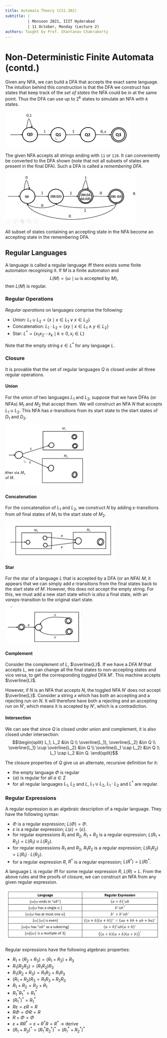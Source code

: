 ```yaml
---
title: Automata Theory (CS1.302)
subtitle: |
          | Monsoon 2021, IIIT Hyderabad
          | 11 October, Monday (Lecture 2)
authors: Taught by Prof. Shantanav Chakraborty
---
```


# Non-Deterministic Finite Automata (contd.)
Given any NFA, we can build a DFA that accepts the exact same language. The intuition behind this construction is that the DFA we construct has states that keep track of the *set of states* the NFA could be in at the same point. Thus the DFA can use up to $2^k$ states to simulate an NFA with $k$ states.

![A Sample NFA](nfa.png)

The given NFA accepts all strings ending with `11` or `110`. It can conveniently be converted to the DFA shown (note that not all subsets of states are present in the final DFA). Such a DFA is called a *remembering DFA*.

![The Equivalent DFA](dfa.png)

All subset of states containing an accepting state in the NFA become an accepting state in the remembering DFA.  

## Regular Languages
A language is called a regular language iff there exists some finite automaton recognising it. If $M$ is a finite automaton and
$$L(M) = \{\omega \mid \omega \text{ is accepted by } M\},$$
then $L(M)$ is regular.  

### Regular Operations
*Regular operations* on languages comprise the following:

* Union: $L_1 \cup L_2 = \{x \mid x \in L_1 \vee x \in L_2\}$
* Concatenation: $L_1 \cdot L_2 = \{xy \mid x \in L_1 \wedge y \in L_2\}$
* Star: $L^ * = \{x_1 x_2 \cdots x_k \mid k \geq 0, x_i \in L\}$

Note that the empty string $\varepsilon \in L^*$ for any language $L$.  

### Closure
It is provable that the set of regular languages $Q$ is closed under all three regular operations.  

#### Union

For the union of two languages $L_1$ and $L_2$, suppose that we have DFAs (or NFAs) $M_1$ and $M_2$ that accept them. We will construct an NFA $N$ that accepts $L_1 \cup L_2$. This NFA has $\varepsilon$-transitions from its start state to the start states of $D_1$ and $D_2$.

![$M$ accepts $L_1 \cup L_2$](union.png)

#### Concatenation

For the concatenation of $L_1$ and $L_2$, we construct $N$ by adding $\varepsilon$-transitions from *all* final states of $M_1$ to the start state of $M_2$.

![$M$ accepts $L_1 \cdot L_2$](conc.png)

#### Star

For the star of a language $L$ that is accepted by a DFA (or an NFA) $M$, it appears that we can simply add $\varepsilon$-transitions from the final states back to the start state of $M$. However, this does not accept the empty string. For this, we must add a new start state which is *also* a final state, with an $vareps$-transition to the original start state.

![$M$ accepts $L^*$](star.png)

#### Complement

Consider the complement of $L$, $\overline{L}$. If we have a *DFA* $M$ that accepts $L$, we can change all the final states to non-accepting states and vice versa, to get the corresponding *toggled* DFA $M'$. This machine accepts $\overline{L}$.  

However, if $N$ is an NFA that accepts $N$, the toggled NFA $N'$ does not accept $\overline{L}$. Consider a string $x$ which has both an accepting and a rejecting run on $N$. It will therefore have both a rejecting and an accepting run on $N'$, which means it is accepted by $N'$, which is a contradiction.

#### Intersection

We can see that since $Q$ is closed under union and complement, it is also closed under intersection:
$$\begin{split}
L_1, L_2 &\in Q \\
\overline{L_1}, \overline{L_2} &\in Q \\
\overline{L_1} \cup \overline{L_2} &\in Q \\
\overline{L_1 \cap L_2} &\in Q \\
L_1 \cap L_2 &\in Q. \end{split}$$  

The closure properties of $Q$ give us an alternate, recursive definition for it:

* the empty language $\Phi$ is regular
* $\{ a\}$ is regular for all $a \in \Sigma$
* for all regular languages $L_1$, $L_2$ and $L$, $L_1 \cup L_2$, $L_1 \cdot L_2$ and $L^*$ are regular.

### Regular Expressions
A regular expression is an algebraic description of a regular language. They have the following syntax:

* $\Phi$ is a regular expression; $L(\Phi) = \Phi$.
* $\varepsilon$ is a regular expression; $L(\varepsilon) = \{\varepsilon\}$.
* for regular expressions $R_1$ and $R_2$, $R_1 + R_2$ is a regular expression; $L(R_1 + R_2) = L(R_1) \cup L(R_2)$.
* for regular expressions $R_1$ and $R_2$, $R_1 R_2$ is a regular expression; $L(R_1 R_2) = L(R_1) \cdot L(R_2)$.
* for a regular expression $R$, $R^*$ is a regular expression; $L(R^*) = L(R)^*$.

A language $L$ is regular iff for some regular expression $R$, $L(R) = L$. From the above rules and the proofs of closure, we can construct an NFA from any given regular expression.

![Some Examples of Regular Expressions for $\Sigma = \{a,b\}$](regexes.png)

Regular expressions have the following algebraic properties:

* $R_1 + (R_2 + R_3) = (R_1 + R_2) + R_3$
* $R_1(R_2 R_3) = (R_1 R_2) R_3$
* $R_1 (R_2 + R_3) = R_1 R_2 + R_1 R_3$
* $(R_1 + R_2) R_3 = R_1 R_3 + R_2 R_3$
* $R_1 + R_2 = R_2 + R_1$
* $R_1^* R_1^* = R_1^*$
* $(R_1^*)^* = R_1^*$
* $R\varepsilon = \varepsilon R = R$
* $R\Phi = \Phi R = R$
* $R + \Phi = \Phi$
* $\varepsilon + RR^* = \varepsilon + R^*R = R^*$ -> derive
* $(R_1 + R_2)^* = (R_1^* R_2^*)^* = (R_1^* + R_2^*)^*$
